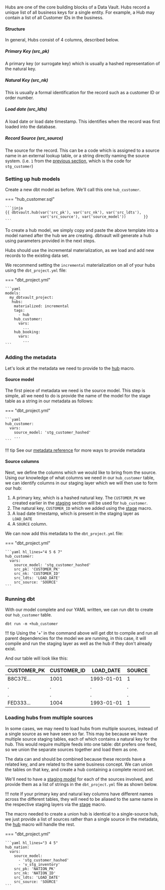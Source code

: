 Hubs are one of the core building blocks of a Data Vault. Hubs record a unique list of all business keys for a single entity. 
For example, a Hub may contain a list of all Customer IDs in the business. 

#### Structure

In general, Hubs consist of 4 columns, described below.

##### Primary Key (src_pk)
A primary key (or surrogate key) which is usually a hashed representation of the natural key.

##### Natural Key (src_nk)
This is usually a formal identification for the record such as a customer ID or 
order number.

##### Load date (src_ldts)
A load date or load date timestamp. This identifies when the record was first loaded into the database.

##### Record Source (src_source)
The source for the record. This can be a code which is assigned to a source name in an external lookup table, 
or a string directly naming the source system.
(i.e. `1` from the [previous section](tut_staging.md#adding-calculated-and-derived-columns), 
which is the code for `stg_customer`)

### Setting up hub models

Create a new dbt model as before. We'll call this one `hub_customer`. 

=== "hub_customer.sql"

    ```jinja
    {{ dbtvault.hub(var('src_pk'), var('src_nk'), var('src_ldts'),
                    var('src_source'), var('source_model'))        }}
    ```

To create a hub model, we simply copy and paste the above template into a model named after the hub we
are creating. dbtvault will generate a hub using parameters provided in the next steps.

Hubs should use the incremental materialization, as we load and add new records to the existing data set. 

We recommend setting the `incremental` materialization on all of your hubs using the `dbt_project.yml` file:


=== "dbt_project.yml"

    ```yaml
    models:
      my_dbtvault_project:
       hubs:
        materialized: incremental
        tags:
          - hub
        hub_customer:
          vars:
            ...
        hub_booking:
          vars:
            ...
    ```


### Adding the metadata

Let's look at the metadata we need to provide to the [hub](../macros.md#hub) macro.

#### Source model

The first piece of metadata we need is the source model. This step is simple, 
all we need to do is provide the name of the model for the stage table as a string in our metadata as follows:

=== "dbt_project.yml"

    ```yaml
    hub_customer:
      vars:
        source_model: 'stg_customer_hashed'
        ...
    ```

!!! tip
    See our [metadata reference](../metadata.md#hubs) for more ways to provide metadata

#### Source columns

Next, we define the columns which we would like to bring from the source.
Using our knowledge of what columns we need in our  `hub_customer` table, we can identify columns in our
staging layer which we will then use to form our hub:

1. A primary key, which is a hashed natural key. The `CUSTOMER_PK` we created earlier in the [staging](tut_staging.md) 
section will be used for `hub_customer`.
2. The natural key, `CUSTOMER_ID` which we added using the [stage](../macros.md#stage) macro.
3. A load date timestamp, which is present in the staging layer as `LOAD_DATE`
4. A `SOURCE` column.

We can now add this metadata to the `dbt_project.yml` file:

=== "dbt_project.yml"

    ```yaml hl_lines="4 5 6 7"
    hub_customer:
      vars:
        source_model: 'stg_customer_hashed'
        src_pk: 'CUSTOMER_PK'
        src_nk: 'CUSTOMER_ID'
        src_ldts: 'LOAD_DATE'
        src_source: 'SOURCE'
    ```

### Running dbt

With our model complete and our YAML written, we can run dbt to create our `hub_customer` table.

`dbt run -m +hub_customer`

!!! tip
    Using the '+' in the command above will get dbt to compile and run all parent dependencies for the model we are 
    running, in this case, it will compile and run the staging layer as well as the hub if they don't already exist. 
    
And our table will look like this:

| CUSTOMER_PK  | CUSTOMER_ID  | LOAD_DATE   | SOURCE       |
| ------------ | ------------ | ---------- | ------------ |
| B8C37E...    | 1001         | 1993-01-01 | 1            |
| .            | .            | .          | .            |
| .            | .            | .          | .            |
| FED333...    | 1004         | 1993-01-01 | 1            |

### Loading hubs from multiple sources

In some cases, we may need to load hubs from multiple sources, instead of a single source as we have seen so far.
This may be because we have multiple source staging tables, each of which contains a natural key for the hub. 
This would require multiple feeds into one table: dbt prefers one feed, 
so we union the separate sources together and load them as one. 

The data can and should be combined because these records have a related key, and are related to the same business concept. 
We can union the tables on that key, and create a hub containing a complete record set.

We'll need to have a [staging model](tut_staging.md) for each of the sources involved, 
and provide them as a list of strings in the `dbt_project.yml` file as shown below.

!!! note
    If your primary key and natural key columns have different names across the different
    tables, they will need to be aliased to the same name in the respective staging layers 
    via the [stage](../macros.md#stage) macro.

The macro needed to create a union hub is identical to a single-source hub, we just provide a 
list of sources rather than a single source in the metadata, the [hub](../macros.md#hub) macro 
will handle the rest. 

=== "dbt_project.yml"

    ```yaml hl_lines="3 4 5"
    hub_nation:
      vars:
        source_model:
          - 'stg_customer_hashed'
          - 'v_stg_inventory'
        src_pk: 'NATION_PK'
        src_nk: 'NATION_ID'
        src_ldts: 'LOAD_DATE'
        src_source: 'SOURCE'
    ```